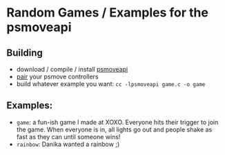 Random Games / Examples for the psmoveapi
=========================================

Building
--------

* download / compile / install [psmoveapi](https://github.com/thp/psmoveapi)
* [pair](http://gutefabrik.com/blog/?p=1843) your psmove controllers
* build whatever example you want: `cc -lpsmoveapi game.c -o game`


Examples:
---------

* `game`:
a fun-ish game I made at XOXO. Everyone hits their trigger to join the game. When everyone is in, all lights go out and people shake as fast as they can until someone wins!
* `rainbow`:
Danika wanted a rainbow ;)
